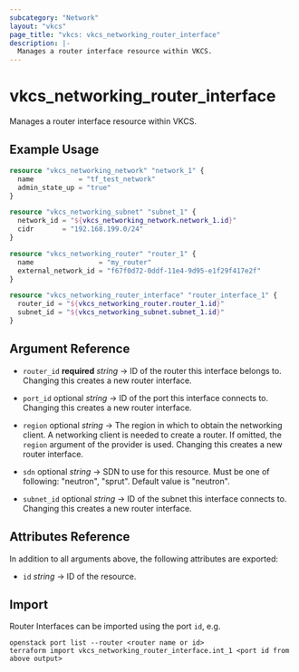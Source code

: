 ```yaml
---
subcategory: "Network"
layout: "vkcs"
page_title: "vkcs: vkcs_networking_router_interface"
description: |-
  Manages a router interface resource within VKCS.
---
```


# vkcs_networking_router_interface

Manages a router interface resource within VKCS.

## Example Usage
```terraform
resource "vkcs_networking_network" "network_1" {
  name           = "tf_test_network"
  admin_state_up = "true"
}

resource "vkcs_networking_subnet" "subnet_1" {
  network_id = "${vkcs_networking_network.network_1.id}"
  cidr       = "192.168.199.0/24"
}

resource "vkcs_networking_router" "router_1" {
  name                = "my_router"
  external_network_id = "f67f0d72-0ddf-11e4-9d95-e1f29f417e2f"
}

resource "vkcs_networking_router_interface" "router_interface_1" {
  router_id = "${vkcs_networking_router.router_1.id}"
  subnet_id = "${vkcs_networking_subnet.subnet_1.id}"
}
```

## Argument Reference
- `router_id` **required** *string* &rarr;  ID of the router this interface belongs to. Changing this creates a new router interface.

- `port_id` optional *string* &rarr;  ID of the port this interface connects to. Changing this creates a new router interface.

- `region` optional *string* &rarr;  The region in which to obtain the networking client. A networking client is needed to create a router. If omitted, the `region` argument of the provider is used. Changing this creates a new router interface.

- `sdn` optional *string* &rarr;  SDN to use for this resource. Must be one of following: "neutron", "sprut". Default value is "neutron".

- `subnet_id` optional *string* &rarr;  ID of the subnet this interface connects to. Changing this creates a new router interface.


## Attributes Reference
In addition to all arguments above, the following attributes are exported:
- `id` *string* &rarr;  ID of the resource.



## Import

Router Interfaces can be imported using the port `id`, e.g.

```shell
openstack port list --router <router name or id>
terraform import vkcs_networking_router_interface.int_1 <port id from above output>
```
